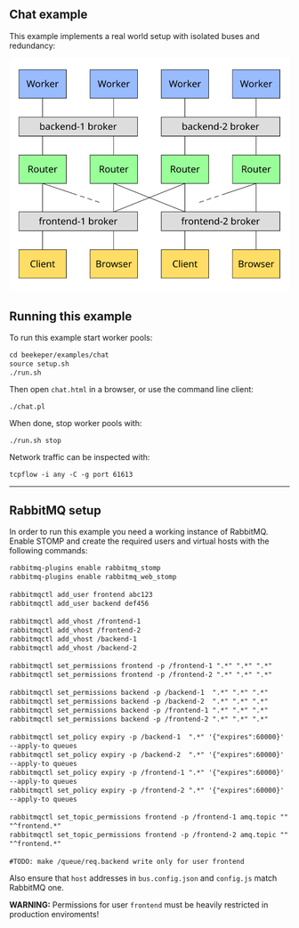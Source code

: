## Chat example

This example implements a real world setup with isolated buses and redundancy:

![](../../doc/images/chat.svg)


## Running this example

To run this example start worker pools:
```
cd beekeper/examples/chat
source setup.sh
./run.sh
```
Then open `chat.html` in a browser, or use the command line client:

```
./chat.pl
```
When done, stop worker pools with:
```
./run.sh stop
```
Network traffic can be inspected with:
```
tcpflow -i any -C -g port 61613
```

---
## RabbitMQ setup

In order to run this example you need a working instance of RabbitMQ. Enable STOMP and create the 
required users and virtual hosts with the following commands:

```
rabbitmq-plugins enable rabbitmq_stomp
rabbitmq-plugins enable rabbitmq_web_stomp

rabbitmqctl add_user frontend abc123
rabbitmqctl add_user backend def456

rabbitmqctl add_vhost /frontend-1
rabbitmqctl add_vhost /frontend-2
rabbitmqctl add_vhost /backend-1
rabbitmqctl add_vhost /backend-2

rabbitmqctl set_permissions frontend -p /frontend-1 ".*" ".*" ".*"
rabbitmqctl set_permissions frontend -p /frontend-2 ".*" ".*" ".*"

rabbitmqctl set_permissions backend -p /backend-1  ".*" ".*" ".*"
rabbitmqctl set_permissions backend -p /backend-2  ".*" ".*" ".*"
rabbitmqctl set_permissions backend -p /frontend-1 ".*" ".*" ".*"
rabbitmqctl set_permissions backend -p /frontend-2 ".*" ".*" ".*"

rabbitmqctl set_policy expiry -p /backend-1  ".*" '{"expires":60000}' --apply-to queues
rabbitmqctl set_policy expiry -p /backend-2  ".*" '{"expires":60000}' --apply-to queues
rabbitmqctl set_policy expiry -p /frontend-1 ".*" '{"expires":60000}' --apply-to queues
rabbitmqctl set_policy expiry -p /frontend-2 ".*" '{"expires":60000}' --apply-to queues

rabbitmqctl set_topic_permissions frontend -p /frontend-1 amq.topic "" "^frontend.*"
rabbitmqctl set_topic_permissions frontend -p /frontend-2 amq.topic "" "^frontend.*"

#TODO: make /queue/req.backend write only for user frontend
```
Also ensure that `host` addresses in `bus.config.json` and `config.js` match RabbitMQ one.

**WARNING:** Permissions for user `frontend` must be heavily restricted in production enviroments!
